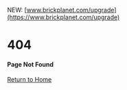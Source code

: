 NEW: [www.brickplanet.com/upgrade](https://www.brickplanet.com/upgrade)

  

404
===

#### Page Not Found

[Return to Home](https://www.brickplanet.com/)